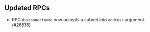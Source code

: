 Updated RPCs
----------

- RPC `disconnectnode` now accepts a subnet into `address`
  argument. (#26576)